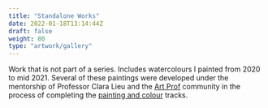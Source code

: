```yaml
---
title: "Standalone Works"
date: 2022-01-18T13:14:44Z
draft: false
weight: 80
type: "artwork/gallery"
---
```


Work that is not part of a series.  Includes watercolours I painted from 2020 to mid 2021. Several of these paintings were developed under the mentorship of Professor Clara Lieu and the <a href="https://artprof.org">Art Prof</a> community in the process of completing the <a href="https://artprof.org/learn/tracks/painting-basics-track/"> painting and <a href="https://artprof.org/learn/fundamentals/color/color-track/">colour</a> tracks.  

